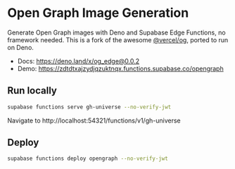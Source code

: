 # Open Graph Image Generation

Generate Open Graph images with Deno and Supabase Edge Functions, no framework needed. This is a fork of the awesome [@vercel/og](https://www.npmjs.com/package/@vercel/og), ported to run on Deno.

- Docs: https://deno.land/x/og_edge@0.0.2
- Demo: https://zdtdtxajzydjqzuktnqx.functions.supabase.co/opengraph

## Run locally

```bash
supabase functions serve gh-universe --no-verify-jwt
```

Navigate to http://localhost:54321/functions/v1/gh-universe

## Deploy

```bash
supabase functions deploy opengraph --no-verify-jwt
```
